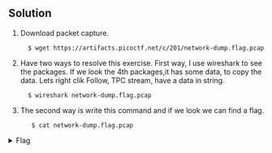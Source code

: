 ## Solution
  1. Download packet capture.
     ```
       $ wget https://artifacts.picoctf.net/c/201/network-dump.flag.pcap
     ```
 2. Have two ways to resolve this exercise. First way, I use wireshark to see the packages. If we look the 4th packages,it has some data, to copy the data. Lets right clik Follow, TPC stream, have a data in string.
       ```
         $ wireshark network-dump.flag.pcap
       ```
   3. The second  way is write this command and if we look we can find a flag.
      ```
         $ cat network-dump.flag.pcap 
      ```
    
   <details>
       <summary> Flag </summary>
  
         picoCTF{p4ck37_5h4rk_01b0a0d6}
  
   </details>
    
